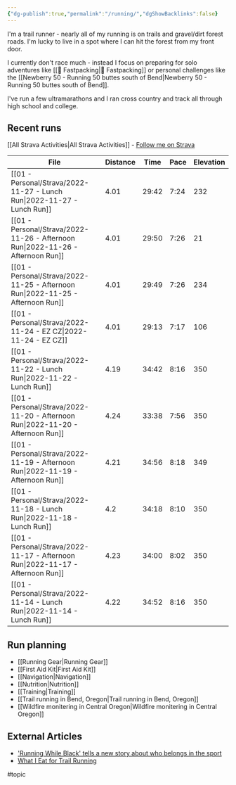 ```yaml
---
{"dg-publish":true,"permalink":"/running/","dgShowBacklinks":false}
---
```



I'm a trail runner - nearly all of my running is on trails and gravel/dirt forest roads. I'm lucky to live in a spot where I can hit the forest from my front door.

I currently don't race much - instead I focus on preparing for solo adventures like [[📘 Fastpacking\|📘 Fastpacking]] or personal challenges like the [[Newberry 50 - Running 50 buttes south of Bend\|Newberry 50 - Running 50 buttes south of Bend]].

I've run a few ultramarathons and I ran cross country and track all through high school and college.

## Recent runs

[[All Strava Activities\|All Strava Activities]] - [Follow me on Strava](https://www.strava.com/athletes/aaronjamesyoung)

| File                                                                               | Distance | Time  | Pace | Elevation |
| ---------------------------------------------------------------------------------- | -------- | ----- | ---- | --------- |
| [[01 - Personal/Strava/2022-11-27 - Lunch Run\|2022-11-27 - Lunch Run]]         | 4.01     | 29:42 | 7:24 | 232       |
| [[01 - Personal/Strava/2022-11-26 - Afternoon Run\|2022-11-26 - Afternoon Run]] | 4.01     | 29:50 | 7:26 | 21        |
| [[01 - Personal/Strava/2022-11-25 - Afternoon Run\|2022-11-25 - Afternoon Run]] | 4.01     | 29:49 | 7:26 | 234       |
| [[01 - Personal/Strava/2022-11-24 - EZ CZ\|2022-11-24 - EZ CZ]]                 | 4.01     | 29:13 | 7:17 | 106       |
| [[01 - Personal/Strava/2022-11-22 - Lunch Run\|2022-11-22 - Lunch Run]]         | 4.19     | 34:42 | 8:16 | 350       |
| [[01 - Personal/Strava/2022-11-20 - Afternoon Run\|2022-11-20 - Afternoon Run]] | 4.24     | 33:38 | 7:56 | 350       |
| [[01 - Personal/Strava/2022-11-19 - Afternoon Run\|2022-11-19 - Afternoon Run]] | 4.21     | 34:56 | 8:18 | 349       |
| [[01 - Personal/Strava/2022-11-18 - Lunch Run\|2022-11-18 - Lunch Run]]         | 4.2      | 34:18 | 8:10 | 350       |
| [[01 - Personal/Strava/2022-11-17 - Afternoon Run\|2022-11-17 - Afternoon Run]] | 4.23     | 34:00 | 8:02 | 350       |
| [[01 - Personal/Strava/2022-11-14 - Lunch Run\|2022-11-14 - Lunch Run]]         | 4.22     | 34:52 | 8:16 | 350       |


## Run planning

* [[Running Gear\|Running Gear]]
* [[First Aid Kit\|First Aid Kit]]
* [[Navigation\|Navigation]]
* [[Nutrition\|Nutrition]]
* [[Training\|Training]]
* [[Trail running in Bend, Oregon\|Trail running in Bend, Oregon]]
* [[Wildfire monitering in Central Oregon\|Wildfire monitering in Central Oregon]]

## External Articles

- ['Running While Black' tells a new story about who belongs in the sport](https://www.npr.org/sections/health-shots/2022/11/16/1136216628/running-while-black-tells-a-new-story-about-who-belongs-in-the-sport)
- [What I Eat for Trail Running](https://www.youtube.com/watch?v=L0DgF0hoOhc)


#topic  